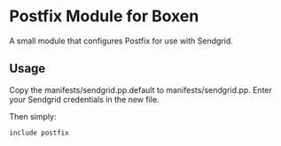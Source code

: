 # Postfix Module for Boxen

A small module that configures Postfix for use with Sendgrid.

## Usage
Copy the manifests/sendgrid.pp.default to manifests/sendgrid.pp. Enter your Sendgrid credentials in the new file.

Then simply:

```include postfix```
